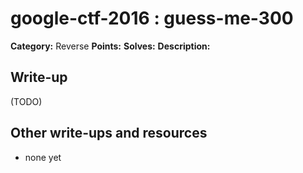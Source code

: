# google-ctf-2016 : guess-me-300

**Category:** Reverse
**Points:** 
**Solves:** 
**Description:**



## Write-up

(TODO)

## Other write-ups and resources

* none yet
